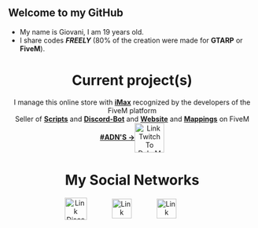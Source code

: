 ## Welcome to my GitHub
- My name is Giovani, I am 19 years old.
- I share codes *__FREELY__* (80% of the creation were made for **GTARP** or **FiveM**).

<h1 align="center">Current project(s)</h1>
<p align="center">
  I manage this online store with <a href="https://github.com/iMax-git"><strong>iMax</strong></a> recognized by the developers of the FiveM platform
  <br>
  Seller of <a href="https://adns-tech.fr/adns/scripts/"><strong>Scripts</strong></a> and <a href="https://adns-tech.fr/adns/discord/"><strong>Discord-Bot</strong></a> and <a href="https://adns-tech.fr/adns/website/"><strong>Website</strong></a> and <a href="https://adns-tech.fr/adns/maps/"><strong>Mappings</strong></a> on FiveM<br>
  <a href="https://adns-tech.fr" target="_blank">
  <strong>#ADN'S &#8594;</strong><img align="center" src="https://dunb17ur4ymx4.cloudfront.net/webstore/logos/48593a26410950aeb6e75402e283a645e75cb623.png" alt="Link Twitch To DakoM" height="60"/></a>
</p>

<h1 align="center">My Social Networks</h1>
<p align="center">
<a href="https://discord.gg/EBfXQ94ewu" target="_blank" ><img align="center" src="https://upload.wikimedia.org/wikipedia/fr/thumb/4/4f/Discord_Logo_sans_texte.svg/1818px-Discord_Logo_sans_texte.svg.png" alt="Link Discord To DakoM" height="45"/></a>   ឵ ឵   ឵ ឵   ឵ ឵     ឵ ឵   ឵ ឵ 
  ឵ ឵  
<a href="https://www.youtube.com/c/DakoM/videos" target="_blank"><img align="center" src="https://upload.wikimedia.org/wikipedia/commons/thumb/0/09/YouTube_full-color_icon_%282017%29.svg/800px-YouTube_full-color_icon_%282017%29.svg.png" alt="Link YouTube To DakoM" height="40"/></a>   ឵
  ឵   ឵ ឵   ឵ ឵     ឵ ឵   ឵ ឵   ឵ ឵  
<a href="https://www.twitch.tv/dakaum" target="_blank"><img align="center" src="https://seeklogo.com/images/T/twitch-tv-logo-51C922E0F0-seeklogo.com.png" alt="Link Twitch To DakoM" height="40"/></a>   ឵ ឵   ឵ ឵   ឵ ឵     ឵ ឵   ឵ ឵   ឵ ឵  
</p>

##
